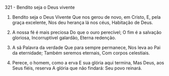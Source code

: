 321 - Bendito seja o Deus vivente

1. Bendito seja o Deus Vivente
   Que nos gerou de novo, em Cristo,
   E, pela graça excelente,
   Nos deu herança lá nos céus,
   Habitação de Deus.

2. A nossa fé é mais preciosa
   Do que o ouro perecível;
   O fim é a salvação gloriosa,
   Incorruptível galardão,
   Eterna redenção.

3. A sã Palavra da verdade
   Que para sempre permanece,
   Nos leva ao Pai da eternidade;
   Também seremos eternais,
   Com corpos celestiais.

4. Perece, o homem, como a erva
   E sua glória aqui termina,
   Mas Deus, aos Seus fiéis, reserva
   A glória que não findará:
   Seu povo reinará.

